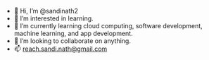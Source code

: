 - 👋 Hi, I’m @sandinath2
- 👀 I’m interested in learning.
- 🌱 I’m currently learning cloud computing, software development, machine learning, and app development.
- 💞️ I’m looking to collaborate on anything.
- 📫 reach.sandi.nath@gmail.com

<!---
sandinath2/sandinath2 is a ✨ special ✨ repository because its `README.md` (this file) appears on your GitHub profile.
You can click the Preview link to take a look at your changes.
--->
